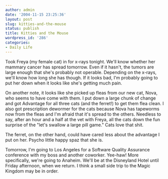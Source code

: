 ```yaml
---
author: admin
date: '2004-11-15 23:25:36'
layout: post
slug: kitties-and-the-mouse
status: publish
title: Kitties and the Mouse
wordpress_id: '286'
categories:
- Daily Life
---
```

<p>Took Freya (my female cat) in for x-rays tonight. We&#39;ll know whether her 
mammary cancer has spread tomorrow. Even if it hasn&#39;t, the tumors are large 
enough that she&#39;s probably not operable. Depending on the x-rays, we&#39;ll know how 
long she has though. If it looks bad, I&#39;m probably going to put her down when it 
looks like she&#39;s getting much pain.</p>
<p>On another note, it looks like she picked up fleas from our new cat, Nova, 
who seems to have come with them. I put down a large chunk of change and got 
Advantage for all three cats (and the ferret!) to get them flea clean. I also 
got prescription dewormer for the cats because Nova has tapeworms now from the 
fleas and I&#39;m afraid that it&#39;s spread to the others. Needless to say, after an 
hour and a half at the vet with Freya, all the cats down the fun surprise of the 
&quot;let&#39;s swallow a large pill game.&quot; Cats love that shit. </p>
<p>The ferret, on the other hand, could have cared less about the advantage I 
put on her. Psycho little happy spaz that she is.</p>
<p>Tomorrow, I&#39;m going to Los Angeles for a Software Quality Assurance 
conference with my boss and another coworker. Yee-haw! More specifically, we&#39;re 
going to Anaheim. We&#39;ll be at the Disneyland Hotel until Friday afternoon, when 
we return. I think a small side trip to the Magic Kingdom may be in order. </p>
